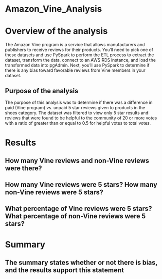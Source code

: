# Amazon_Vine_Analysis
# Overview of the analysis
The Amazon Vine program is a service that allows manufacturers and publishers to receive reviews for their products. You’ll need to pick one of these datasets and use PySpark to perform the ETL process to extract the dataset, transform the data, connect to an AWS RDS instance, and load the transformed data into pgAdmin. Next, you’ll use PySpark to determine if there is any bias toward favorable reviews from Vine members in your dataset.
## Purpose of the analysis
The purpose of this analysis was to determine if there was a difference in paid (Vine program) vs. unpaid 5 star reviews given to products in the shoes category. The dataset was filtered to view only 5 star results and reviews that were found to be helpful to the community of 20 or more votes with a ratio of greater than or equal to 0.5 for helpful votes to total votes.
# Results
## How many Vine reviews and non-Vine reviews were there?
## How many Vine reviews were 5 stars? How many non-Vine reviews were 5 stars?
## What percentage of Vine reviews were 5 stars? What percentage of non-Vine reviews were 5 stars?
# Summary
## The summary states whether or not there is bias, and the results support this statement 